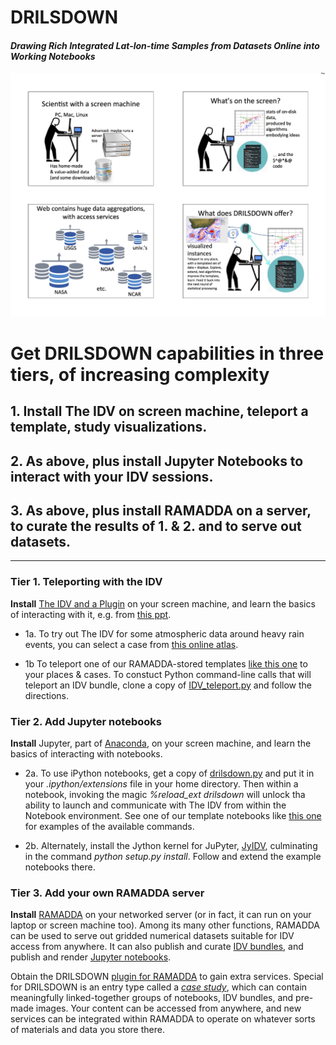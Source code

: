 # DRILSDOWN
#### _Drawing Rich Integrated Lat-lon-time Samples from Datasets Online into Working Notebooks_

![4 panels Explaining DRILSDOWN concept](https://raw.githubusercontent.com/brianmapes/EarthCube-DRILSDOWN/master/DRILSDOWN.strategy.2017-06-01.why.jpg)

# Get DRILSDOWN capabilities in **three tiers**, of increasing complexity 

## 1. Install The IDV on screen machine, teleport a template, study visualizations.
## 2. As above, plus install Jupyter Notebooks to interact with your IDV sessions. 
## 3. As above, plus install RAMADDA on a server, to curate the results of 1. & 2. and to serve out datasets.

----------------

### Tier 1. Teleporting with the IDV
**Install** [The IDV and a Plugin](https://www.rsmas.miami.edu/users/bmapes/MapesIDVcollection.html) on your screen machine, and learn the basics of interacting with it, e.g. from [this ppt](http://weather.rsmas.miami.edu/repository/entry/get/IDV_intro_LMTmanual.pptx?entryid=dd95b65c-09a5-43a5-9f44-da5243e302f4). 

- 1a. To try out The IDV for some atmospheric data around heavy rain events, you can select a case from [this online atlas](http://www.rsmas.miami.edu/users/bmapes/HeavyRains_clickmaps/index.html). 

- 1b To teleport one of our RAMADDA-stored templates [like this one](http://weather.rsmas.miami.edu/repository/entry/show?entryid=ec12b8ce-3ea2-4de9-a833-3f4f13aca23b) to your places & cases. To constuct Python command-line calls that will teleport an IDV bundle, clone a copy of [IDV_teleport.py](https://github.com/suvarchal/IDV_teleport) and follow the directions.  

### Tier 2. Add Jupyter notebooks
**Install** Jupyter, part of [Anaconda](https://www.continuum.io/downloads), on your screen machine, and learn the basics of interacting with notebooks. 

- 2a. To use iPython notebooks, get a copy of [drilsdown.py](https://raw.githubusercontent.com/Unidata/ipython-IDV/master/drilsdown.py) and put it in your _.ipython/extensions_ file in your home directory. Then within a notebook, invoking the magic _%reload_ext drilsdown_ will unlock tha ability to launch and communicate with The IDV from within the Notebook environment. See one of our template notebooks like [this one](http://geodesystems.com/repository/entry/show?entryid=8f7cfb7e-aba1-4b8f-878c-65b525aee169) for examples of the available commands.  

- 2b. Alternately, install the Jython kernel for JuPyter, [JyIDV](https://github.com/suvarchal/JyIDV), culminating in the command _python setup.py install_. Follow and extend the example notebooks there. 


### Tier 3. Add your own RAMADDA server
**Install** [RAMADDA](http://geodesystems.com/repository/entry/show?entryid=2e485e95-eb29-44fc-8987-76e6ac74365a) on your networked server (or in fact, it can run on your laptop or screen machine too). Among its many other functions, RAMADDA can be used to serve out gridded numerical datasets suitable for IDV access from anywhere. It can also publish and curate [IDV bundles](http://weather.rsmas.miami.edu/repository/entry/show?entryid=115a4ff0-10de-4fba-86d7-66cd42d6d8de), and publish and render [Jupyter notebooks](http://dataloggia.com/repository/entry/show?entryid=3552f8c0-a3af-4531-9339-9d420a437835).

Obtain the DRILSDOWN [plugin for RAMADDA](https://github.com/Unidata/drilsdown) to gain extra services. Special for DRILSDOWN is an entry type called a [_case study_](http://geodesystems.com/repository/entry/show?entryid=12704a38-9a06-4989-aac4-dafbbe13a675), which can contain meaningfully linked-together groups of notebooks, IDV bundles, and pre-made images. Your content can be accessed from anywhere, and new services can be integrated within RAMADDA to operate on whatever sorts of materials and data you store there. 
